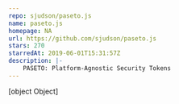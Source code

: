 ```yaml
---
repo: sjudson/paseto.js
name: paseto.js
homepage: NA
url: https://github.com/sjudson/paseto.js
stars: 270
starredAt: 2019-06-01T15:31:57Z
description: |-
    PASETO: Platform-Agnostic Security Tokens
---
```


[object Object]
